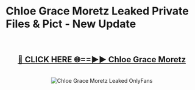 # Chloe Grace Moretz Leaked Private Files & Pict - New Update
<br>
<div align="center">
<h2><a href="https://mediafilles.blogspot.com/?title=Chloe_Grace_Moretz" rel="nofollow">🔴 CLICK HERE 🌐==►► Chloe Grace Moretz</a></h2>
<br>
<a href="https://mediafilles.blogspot.com/?title=Chloe_Grace_Moretz" rel="nofollow" data-target="animated-image.originalLink"><img src="https://i.ibb.co.com/WyWwxjT/player-gif2.gif" alt="Chloe Grace Moretz Leaked OnlyFans" style="max-width: 100%; display: inline-block;" data-target="animated-image.originalImage"></a>
</div>
<br>